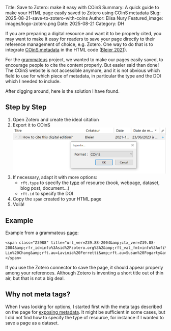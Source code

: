 Title: Save to Zotero: make it easy with COinS
Summary: A quick guide to make your HTML page easily saved to Zotero using COinS metadata
Slug: 2025-08-21-save-to-zotero-with-coins
Author: Elisa Nury
Featured_image: images/logo-zotero.png
Date: 2025-08-21
Category: DH

If you are preparing a digital resource and want it to be properly cited, you may want to make it easy for readers to save your page directly to their reference management of choice, e.g. Zotero. One way to do that is to integrate [COinS metadata](https://en.wikipedia.org/wiki/COinS) in the HTML code ([Bleier 2021](https://www.digitalhumanities.org/dhq/vol/15/3/000561/000561.html)).

For the [grammateus](https://grammateus.unige.ch) project, we wanted to make our pages easily saved, to encourage people to cite the content properly. But easier said than done! The COinS website is not accessible anymore, and it is not obvious which field to use for which piece of metadata, in particular the type and the DOI which I needed to include.

After digging around, here is the solution I have found.

## Step by Step

1. Open Zotero and create the ideal citation
2. Export it to COinS
![img](images/zotero-coins-export.png) 
3. If necessary, adapt it with more options: 
    * `rft.type` to specify the [type](https://www.zotero.org/support/kb/item_types_and_fields) of resource (book, webpage, dataset, blog post, document...)
    * `rft.id` to specify the DOI
4. Copy the `span` created to your HTML page
5. Voilà!



## Example

Example from a grammateus [page](https://grammateus.unige.ch/descriptions/warrant):

```
<span class="Z3988" title="url_ver=Z39.88-2004&amp;ctx_ver=Z39.88-2004&amp;rfr_id=info%3Asid%2Fzotero.org%3A2&amp;rft_val_fmt=info%3Aofi%2Ffmt%3Akev%3Amtx%3Adc&amp;rft.type=webpage&amp;rft_id=info%3Adoi%2Fhttp%3A%2F%2Fdoi.org%2F10.26037/yareta:4bcjmpoy6zavbozlhn46ckrrci&amp;rft.title=Description%20of%20Greek%20Documentary%20Papyri:%20Warrant&amp;rft.source=grammateus%20project&amp;rft.identifier=https://grammateus.unige.ch/descriptions/warrant&amp;rft.aufirst=Gianluca&amp;rft.aulast=Bonagura&amp;rft.au=Gianluca%20Bonagura&amp;rft.au=Ruey-Lin%20Chang&amp;rft.au=Lavinia%20Ferretti&amp;rft.au=Susan%20Fogarty&amp;rft.au=Elisa%20Nury&amp;rft.au=Paul%20Schubert&amp;rft.date=2024&amp;rft.language=en"></span>
```

If you use the Zotero connector to save the page, it should appear properly among your references. Although Zotero is inventing a short title out of thin air, but that is not a big deal.

## Why not meta tags?

When I was looking for options, I started first with the meta tags described on the page for [exposing metadata](https://www.zotero.org/support/dev/exposing_metadata). It might be sufficient in some cases, but I did not find how to specify the type of resource, for instance if I wanted to save a page as a dataset.
